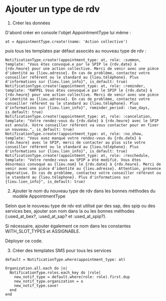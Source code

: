 # Ajouter un type de rdv

1. Créer les données

D'abord créer en console l'objet AppointmentType lui même :

```
at = AppointmentType.create!(name: 'Action collective')
```

puis tous les templates par défaut associés au nouveau type de rdv :

```
NotificationType.create!(appointment_type: at, role: :summon, template: "Vous êtes convoqué.e par le SPIP le {rdv.date} à {rdv.heure} pour une action collective. Merci de venir avec une pièce d'identité au {lieu.adresse}. En cas de problème, contactez votre conseiller référent ou le standard au {lieu.téléphone}. Plus d'informations sur {lieu.lien_info}", is_default: true)
NotificationType.create!(appointment_type: at, role: :reminder, template: "RAPPEL Vous êtes convoqué.e par le SPIP le {rdv.date} à {rdv.heure} pour une action collective. Merci de venir avec une pièce d'identité au {lieu.adresse}. En cas de problème, contactez votre conseiller référent ou le standard au {lieu.téléphone}. Plus d'informations sur {lieu.lien_info}", reminder_period: :two_days, is_default: true)
NotificationType.create!(appointment_type: at, role: :cancelation, template: "Votre rendez-vous du {rdv.date} à {rdv.heure} avec le SPIP est annulé. Votre conseiller référent va vous contacter pour en fixer un nouveau.", is_default: true)
NotificationType.create!(appointment_type: at, role: :no_show, template: "Vous avez manqué votre rendez-vous du {rdv.date} à {rdv.heure} avec le SPIP, merci de contacter au plus vite votre conseiller référent ou le standard au {lieu.téléphone}. Plus d'informations sur {lieu.lien_info}", is_default: true)
NotificationType.create!(appointment_type: at, role: :reschedule, template: "Votre rendez-vous au SPIP a été modifié. Vous êtes désormais convoqué au {lieu.nom} le {rdv.date} à {rdv.heure}. Merci de venir avec une pièce d'identité au {lieu.adresse}. Attention, présence impérative. En cas de problème, contactez votre conseiller référent ou le standard au {lieu.téléphone}. Plus d'informations sur {lieu.lien_info}", is_default: true)
```

2. Ajouter le nom du nouveau type de rdv dans les bonnes méthodes du modèle AppointmentType

Selon que le nouveau type de rdv est utilisé par des sap, des spip ou des services bex, ajouter son nom dans la ou les bonnes méthodes (:used_at_bex?, :used_at_sap? et :used_at_spip?).

Si nécessaire, ajouter également ce nom dans les constantes WITH_SLOT_TYPES et ASSIGNABLE.

Déployer ce code.

3. Créer des templates SMS pour tous les services

```
default = NotificationType.where(appointment_type: at)

Organization.all.each do |o|
  NotificationType.roles.each_key do |role|
    new_notif_type = default.where(role: role).first.dup
    new_notif_type.organization = o
    new_notif_type.save!
  end
end
```
